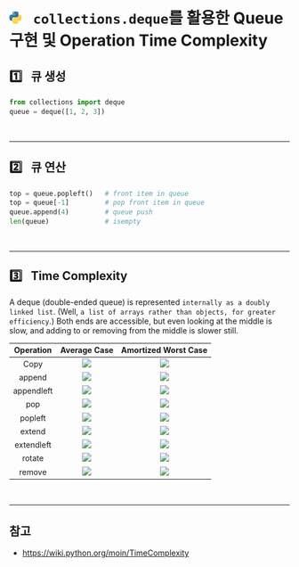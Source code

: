 # <a href="https://www.python.org/"><img src="https://raw.githubusercontent.com/KIMBIBLE/KIMBIBLE/main/icons/python.svg" title="Python" width="22px"/></a>&ensp; `collections.deque`를 활용한 Queue 구현 및 Operation Time Complexity

## :one:&ensp; 큐 생성 

```py
from collections import deque
queue = deque([1, 2, 3])
```

<br/>

---
## :two:&ensp; 큐 연산

```py
top = queue.popleft()   # front item in queue
top = queue[-1]         # pop front item in queue
queue.append(4)         # queue push
len(queue)              # isempty
```

<br/>

---
## :three:&ensp; Time Complexity

A deque (double-ended queue) is represented `internally as a doubly linked list`. (Well, `a list of arrays rather than objects, for greater efficiency`.) Both ends are accessible, but even looking at the middle is slow, and adding to or removing from the middle is slower still.

|Operation  |Average Case   |Amortized Worst Case   |
|:-:        |:-:            |:-:                    |
|Copy       |<img src="https://chart.apis.google.com/chart?cht=tx&chl=%5CTheta(n)" />|<img src="https://chart.apis.google.com/chart?cht=tx&chl=O(n)" />|
|append     |<img src="https://chart.apis.google.com/chart?cht=tx&chl=%5CTheta(1)" />|<img src="https://chart.apis.google.com/chart?cht=tx&chl=O(1)" />|
|appendleft |<img src="https://chart.apis.google.com/chart?cht=tx&chl=%5CTheta(1)" />|<img src="https://chart.apis.google.com/chart?cht=tx&chl=O(1)" />|
|pop        |<img src="https://chart.apis.google.com/chart?cht=tx&chl=%5CTheta(1)" />|<img src="https://chart.apis.google.com/chart?cht=tx&chl=O(1)" />|
|popleft    |<img src="https://chart.apis.google.com/chart?cht=tx&chl=%5CTheta(1)" />|<img src="https://chart.apis.google.com/chart?cht=tx&chl=O(1)" />|
|extend     |<img src="https://chart.apis.google.com/chart?cht=tx&chl=%5CTheta(k)" />|<img src="https://chart.apis.google.com/chart?cht=tx&chl=O(k)" />|
|extendleft |<img src="https://chart.apis.google.com/chart?cht=tx&chl=%5CTheta(k)" />|<img src="https://chart.apis.google.com/chart?cht=tx&chl=O(k)" />|
|rotate     |<img src="https://chart.apis.google.com/chart?cht=tx&chl=%5CTheta(k)" />|<img src="https://chart.apis.google.com/chart?cht=tx&chl=O(k)" />|
|remove     |<img src="https://chart.apis.google.com/chart?cht=tx&chl=%5CTheta(n)" />|<img src="https://chart.apis.google.com/chart?cht=tx&chl=O(n)" />|

<br/>

---
## 참고

* https://wiki.python.org/moin/TimeComplexity